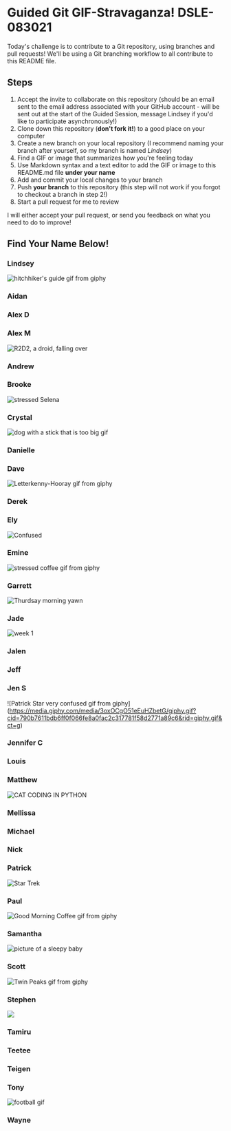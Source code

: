 # Guided Git GIF-Stravaganza! DSLE-083021

Today's challenge is to contribute to a Git repository, using branches and pull requests! We'll be using a Git branching workflow to all contribute to this README file.

## Steps

1. Accept the invite to collaborate on this repository (should be an email sent to the email address associated with your GitHub account - will be sent out at the start of the Guided Session, message Lindsey if you'd like to participate asynchronously!)
2. Clone down this repository (**don't fork it!**) to a good place on your computer
3. Create a new branch on your local repository (I recommend naming your branch after yourself, so my branch is named *Lindsey*)
4. Find a GIF or image that summarizes how you're feeling today
5. Use Markdown syntax and a text editor to add the GIF or image to this README.md file **under your name**
6. Add and commit your local changes to your branch
7. Push **your branch** to this repository (this step will not work if you forgot to checkout a branch in step 2!)
8. Start a pull request for me to review

I will either accept your pull request, or send you feedback on what you need to do to improve!

## Find Your Name Below!

### Lindsey

![hitchhiker's guide gif from giphy](https://media.giphy.com/media/esIEbQqOP14PK/giphy.gif?cid=ecf05e47uv192vxnlwyupoicecvhpmwb7undx1lyorrj6ire&rid=giphy.gif&ct=g)

### Aidan 


### Alex D 


### Alex M 
![R2D2, a droid, falling over](https://media.giphy.com/media/bq6F8QYqBU7Yc/giphy.gif?cid=ecf05e47bfiq2kxz80ltl6e938rylr2zk5yl4wix2jb2pys5&rid=giphy.gif&ct=g)

### Andrew 


### Brooke 
![stressed Selena](https://media.giphy.com/media/Pjr0NCGk4WMQPQtg0C/giphy-downsized-large.gif?cid=ecf05e47ozxd6qpf3lzc6yd7yfvtext7612hkdvg2ul3y110&rid=giphy-downsized-large.gif&ct=g)

### Crystal 
![dog with a stick that is too big gif](https://c.tenor.com/bQLlr6k9ZycAAAAM/big-brain.gif)

### Danielle 


### Dave

![Letterkenny-Hooray gif from giphy](https://media.giphy.com/media/AhXw4MktwT7C16OsmG/giphy.gif?)

### Derek 


### Ely 
![Confused](https://tenor.com/bjCRl.gif)

### Emine 

![stressed coffee gif from giphy](https://media.giphy.com/media/M4ecx9P2jI4tq/giphy.gif?cid=ecf05e47ijn5e7fpzebtq96meuibopwmweo6op524mxygd80&rid=giphy.gif&ct=g)

### Garrett 
![Thurdsay morning yawn](https://media.giphy.com/media/bGCwmLDnwL25kCg3FV/giphy-downsized-large.gif?cid=ecf05e47akijuukxixoubx0tr82j43haolejeiu916133scj&rid=giphy-downsized-large.gif&ct=g)


### Jade 
![week 1](https://media.giphy.com/media/9M5jK4GXmD5o1irGrF/giphy.gif)

### Jalen 


### Jeff 


### Jen S 
![Patrick Star very confused gif from giphy] (https://media.giphy.com/media/3oxOCgO51eEuHZbetG/giphy.gif?cid=790b7611bdb6ff0f066fe8a0fac2c317781f58d2771a89c6&rid=giphy.gif&ct=g)

### Jennifer C 


### Louis 


### Matthew

![CAT CODING IN PYTHON](https://media.giphy.com/media/unQ3IJU2RG7DO/giphy.gif?cid=ecf05e47piqdxj29dd3nxizfo5zljc4brwpop9bq9s284uz2&rid=giphy.gif&ct=g)
### Mellissa 


### Michael 


### Nick 


### Patrick 
![Star Trek](https://media1.giphy.com/media/5hxrnfcvarTa7Sml02/giphy.gif?cid=790b7611e5ad698eb5df0ed17f415502d99847be0f00184b&rid=giphy.gif&ct=g)

### Paul
![Good Morning Coffee gif from giphy](https://media.giphy.com/media/xFmwnGWu0UUb0pRIVq/giphy.gif?cid=ecf05e47fma61cl32hatphger34yab7qkjhqwtuyp8rsnipo&rid=giphy.gif&ct=g)

### Samantha 
![picture of a sleepy baby](https://media.giphy.com/media/xT8qBvH1pAhtfSx52U/giphy.gif?cid=ecf05e47purjp99af5quyedqo3c661se4iaov66t4edwce5f&rid=giphy.gif)

### Scott 
![Twin Peaks gif from giphy](https://media.giphy.com/media/3o6wryqu8svcXbjVbW/giphy.gif?cid=ecf05e473btwx1mfs5r46rm60mxxleh4l228sflmi6pzazcw&rid=giphy.gif&ct=g)


### Stephen 
![](https://media.giphy.com/media/3oKIPsU8OC7JhkvY8U/giphy.gif)

### Tamiru


### Teetee 


### Teigen 


### Tony 
![football gif](http://www.baltimorefishbowl.com/wp-content/uploads/2015/01/ben-roethlisberger-intercepted-by-baltimore-replay.gif)

### Wayne

